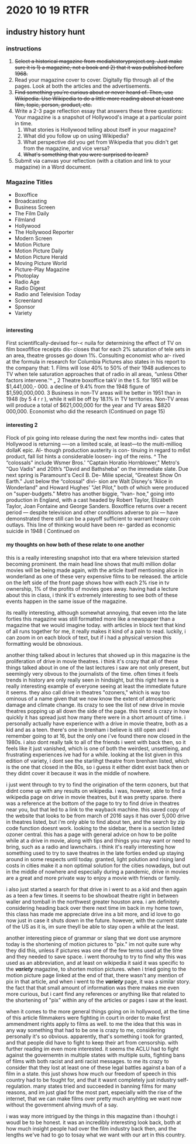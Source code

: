 # 2020 10 19 RTFR

## industry history hunt

### instructions

1. ~~Select a historical magazine from mediahistoryproject.org. Just make sure it is 1) a magazine, not a book and 2) that it was published before 1968.~~
2. Read your magazine cover to cover. Digitally flip through all of the pages. Look at both the articles and the advertisements. 
3. ~~Find something you're curious about or never heard of. Then, use Wikipedia. Use Wikipedia to do a little more reading about at least one film, topic, person, product, etc.~~
4. Write a 2-3 page reflection essay that answers these three questions: Your magazine is a snapshot of Hollywood's image at a particular point in time. 
   1. What stories is Hollywood telling about itself in your magazine? 
   2. What did you follow up on using Wikipedia? 
   3. What perspective did you get from Wikipedia that you didn't get from the magazine, and vice versa? 
   4. ~~What's something that you were surprised to learn?~~
5. Submit via canvas your reflection (with a citation and link to your magazine) in a Word document.

### Magazine Titles

- Boxoffice 
- Broadcasting 
- Business Screen 
- The Film Daily 
- Filmland 
- Hollywood 
- The Hollywood Reporter 
- Modern Screen 
- Motion Picture 
- Motion Picture Daily 
- Motion Picture Herald 
- Moving Picture World 
- Picture-Play Magazine 
- Photoplay 
- Radio Age 
- Radio Digest 
- Radio and Television Today 
- Screenland 
- Sponsor 
- Variety



## <!--my magazine i chose-->

### <!--variety 138 no 8-->



#### interesting

First scientiflcally-devised for-< nuila for determining the effect of TV on film boxoflfice receipts dis- closes that for each 2% saturation of tele sets in an area, theatre grosses go down 1%. Consulting economist who ar- rived at the formula in research for Columbia Pictures also states in his report to the company that: 1. Films will lose 40% to 50% of their 1948 audiences to TV when tele saturation approaches that of radio in all areas, “unless Other factors intervene.'^ „ 2 Theatre boxoffice takV in the t S. for 1951 will be $1,441,000,- 000. a decline of 9.4% from the 1948 figure of $1,590,000,000. 3 Business in non-TV areas will he better in 1951 than in 1948 (by 5 4 r r ), while it will be off by 18.1% in TV territories. Non-TV areas will produce a total of $621,000,000 for the year and TV areas $820 000,000. Economist who did the research (Continued on page 15)

#### interesting 2

Flock of pix going into release during the next few months indi- cates that Hollywood is returning —-on a limited scale, at least—to the muiti-millioq dollaK epic. Al- though production austerity is con- tinuing in regard to m6st product, fall list hints a considerable loosen- ing of the reins. ^ The “colossals" include Wsmer Bros.' “Captain Horatio Hornblower," Metro's “Quo Vadis" and 20th’s “David and Bathsheba" on the immediate slate. Due next spring is Paramount's Cecil B. De- Milie special, “Greatest Show On Earth." Just below the “colossal" divi- sion are Walt Disney's “Alice in Wonderland" and Howard Hughes’ "Jet Pilot," both of which were produced on "super-budgets." Metro has another biggie, “Ivan- hoe," going into production in England, with a cast headed by Robert Taylor, Elizabeth Taylor, Joan Fontaine and George Sanders. Boxoffice returns over a recent period — despite television and other conditions adverse to pix — have demonstrated there still can be a payoff sufficient to warrant heavy coin outlays. This line of thinking would have been re- garded as economic suicide in 1948 ( Continued on 



#### my thoughts on how both of these relate to one another

this is a really interesting snapshot into that era where television started becoming prominent. the main head line shows that multi million dollar movies will be being made again, with the article itself mentioning alice in wonderland as one of these very expensive films to be released. the article on the left side of the front page shows how with each 2% rise in tv ownership, 1% of the profits of movies goes away. having had a lecture about this in class, i think it's extremely interesting to see both of these events happen in the same issue of the magazine. 

its reallly interesting, although somewhat annoying, that eeven into the late forties this magazine was still formatted more like a newspaper than a magazine that we would imagine today. with articles in block text that kind of all runs together for me, it really makes it kind of a pain to read. luckily, i can zoom in on each block of text, but if i had a physical version this formatting would be obnoxious.

<!--drive in experience-->

another thing talked about in lectures that showed up in this magazine is the proliferation of drive in movie theatres. i think it's crazy that all of these things talked about in one of the last lectures i saw are not only present, but seemingly very obvous to the journalists of the time. often times it feels trends in history are only really seen in hindsight, but this right here is a really interesting example of everyone seeing at least the immediate future it seems. they also call drive in theatres "ozoners," which is way too ominous of a name given that we now know the extent of atmospheric damage and climate change. its crazy to see the list of new drive in movie theatres popping up all down the side of the page. this trend is crazy in how quickly it has spread just how many there were in a short amount of time. i personally actually have experience with a drive in movie theatre, both as a kid and as a teen. there's one in brenham i believe is still open and i remember going to at 16, but the only one i've found there now closed in the 1980s. i also dont really talk to all of the friends i went with back then, so it feels like it just vanished, which is one of both the weirdest, unsettleing, and frustrating experiences ive had for a while. looking at the list given in this edition of variety, i dont see the starlihgt theatre from brenham listed, which is the one that closed in the 80s, so i guess it either didnt exist back then or they didnt cover it because it was in the middle of nowhere. 

i just went through to try to find the origination of the term ozoners, but that didnt come up with any results on wikipedia. i was, however, able to find a wikipedia page on drive in movie theatres, but it was pretty sparse. there was a reference at the bottom of the page to try to find drive in theatres near you, but that led to a link to the wayback machine. this saved copy of the website that looks to be from march of 2016 says it has over 5,000 drive in theatres listed, but i'm only able to find about ten, and the search by zip code function doesnt work. looking to the sidebar, there is a section listed ozoner central. this has a page with general advice on how to be polite while at a drive in movie, along with tips and things you may want or need to bring, such as a radio and lawnchairs. i think it's really interesting how something used to try to save theatres in the late forties ended up staying around in some respects until today. granted, light polution and rising land costs in cities make it a non optimal solution for the cities nowadays, but out in the middle of nowhere and especially during a pandemic, drive in movies are a great and more private way to enjoy a movie with friends or family. 

i also just started a search for that drive in i went to as a kid and then again as a teen a few times. it seems to be showboat theatre right in between waller and tomball in the northwest greater houston area. i am definitely considering heading back over there next time im back in my home town, this class has made me appreciate drive ins a bit more, and id love to go now just in case it shuts down in the future. however, with the current state of the US as it is, im sure theyll be able to stay open a while at the least.

<!--pix-->

another interesting piece of grammar or slang that we dont use anymore today is the shortening of motion pictures to "pix." im not quite sure why they did this, unless if pictures was one of the few terms used at the time and they needed to save space. i went thorouhg to try to find why this was used as an abbreviation, and at least on wikipedia it said it was specific to the ***variety*** magazine, to shorten motion pictures. when i tried going to the motion picture page linked at the end of that, there wasn't any mention of pix in that article, and when i went to the ***variety*** page, it was a similar story. the fact that that small amount of information was there makes me even more curious, but i cant find any references or anything like that related to the shortening of "pix" within any of the articles or pages i saw at the least.

<!--free speech-->

when it comes to the more general things going on in hollywood, at the time of this article filmmakers were fighting in court in order to make first ammendment rights apply to films as well. to me the idea that this was in any way something that had to be one is crazy to me, considering personally it's so obvious. apparently, that's something i took for granted, and that people did have to fight to keep their art from censorship. with further reading im even more interested. it seems the ACLU had to fight against the governemtn in multiple states with multiple suits, fighting bans of films with both racist and anti racist messages. to me its crazy to consider that they lost at least one of these legal battles against a ban of a film in a state. this just shows how much our freedom of speech in this country had to be fought for, and that it wasnt completely just industry self-regulation. many states tried and succeeded in banning films for many reasons, and im just glad for the most part, especially with the rise of the internet, that we can make films over pretty much anyhting we want now without the government ahving muvh of a say. 

<!--closing-->

i was way more intrigued by the things in this magazine than i thouhgt i woudl be to be honest. it was an incredibly interesting look back, both at how much insight people had over the film industry back then, and the lengths we've had to go to tosay what we want with our art in this country.

